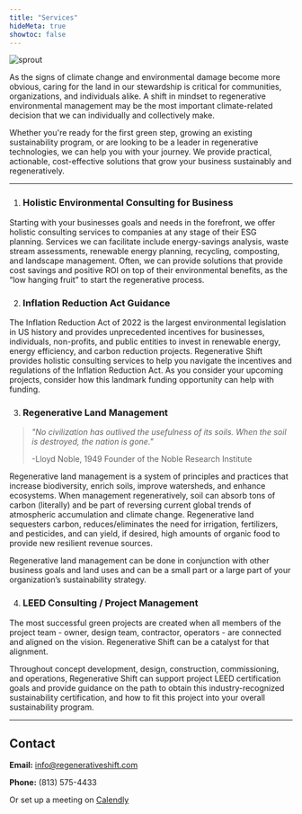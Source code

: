 ```yaml
---
title: "Services"
hideMeta: true
showtoc: false
---
```


![sprout](/img/sprout.webp)



As the signs of climate change and environmental damage become more obvious, caring for the land in our stewardship is critical for communities, organizations, and individuals alike. A shift in mindset to regenerative environmental management may be the most important climate-related decision that we can individually and collectively make.

Whether you're ready for the first green step, growing an existing sustainability program, or are looking to be a leader in regenerative technologies, we can help you with your journey. We provide practical, actionable, cost-effective solutions that grow your business sustainably and regeneratively.

---

1.	### Holistic Environmental Consulting for Business

Starting with your businesses goals and needs in the forefront, we offer holistic consulting services to companies at any stage of their ESG planning. Services we can facilitate include energy-savings analysis, waste stream assessments, renewable energy planning, recycling, composting, and landscape management. Often, we can provide solutions that provide cost savings and positive ROI on top of their environmental benefits, as the “low hanging fruit” to start the regenerative process.  


2. ### Inflation Reduction Act Guidance

The Inflation Reduction Act of 2022 is the largest environmental legislation in US history and provides unprecedented incentives for businesses, individuals, non-profits, and public entities to invest in renewable energy, energy efficiency, and carbon reduction projects. Regenerative Shift provides holistic consulting services to help you navigate the incentives and regulations of the Inflation Reduction Act. As you consider your upcoming projects, consider how this landmark funding opportunity can help with funding. 

3. ### Regenerative Land Management

>_"No civilization has outlived the usefulness of its soils. When the soil is destroyed, the nation is gone."_
>
>-Lloyd Noble, 1949
Founder of the Noble Research Institute

Regenerative land management is a system of principles and practices that increase biodiversity, enrich soils, improve watersheds, and enhance ecosystems. When management regeneratively, soil can absorb tons of carbon (literally) and be part of reversing current global trends of atmospheric accumulation and climate change. Regenerative land sequesters carbon, reduces/eliminates the need for irrigation, fertilizers, and pesticides, and can yield, if desired, high amounts of organic food to provide new resilient revenue sources.

Regenerative land management can be done in conjunction with other business goals and land uses and can be a small part or a large part of your organization’s sustainability strategy.


4. ### LEED Consulting / Project Management

The most successful green projects are created when all members of the project team - owner, design team, contractor, operators - are connected and aligned on the vision. Regenerative Shift can be a catalyst for that alignment.

Throughout concept development, design, construction, commissioning, and operations, Regenerative Shift can support project LEED certification goals and provide guidance on the path to obtain this industry-recognized sustainability certification, and how to fit this project into your overall sustainability program.



---
## Contact

**Email:** <info@regenerativeshift.com> 

**Phone:** (813) 575-4433

Or set up a meeting on [Calendly](https://calendly.com/caleb-q/free-consultation) 

